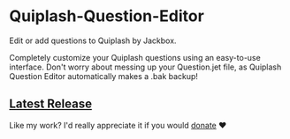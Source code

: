 # Quiplash-Question-Editor #
Edit or add questions to Quiplash by Jackbox.

Completely customize your Quiplash questions using an easy-to-use interface.
Don't worry about messing up your Question.jet file, as Quiplash Question Editor automatically makes a .bak backup!

## [Latest Release](https://github.com/CoryZ40/Quiplash-Question-Editor/releases) ##

Like my work? I'd really appreciate it if you would [donate](paypal.me/Heckie) ♥
